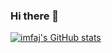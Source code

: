 ### Hi there 👋

<!--
**imfaj/imfaj** is a ✨ _special_ ✨ repository because its `README.md` (this file) appears on your GitHub profile.

Here are some ideas to get you started:

- 🔭 I’m currently working on ...
- 🌱 I’m currently learning ...
- 👯 I’m looking to collaborate on ...
- 🤔 I’m looking for help with ...
- 💬 Ask me about ...
- 📫 How to reach me: ...
- 😄 Pronouns: ...
- ⚡ Fun fact: ...
-->

[![imfaj's GitHub stats](https://github-readme-stats.vercel.app/api?username=imfaj&show_icons=true&theme=buefy&include_all_commits=true)](https://github.com/imfaj/github-readme-stats)
